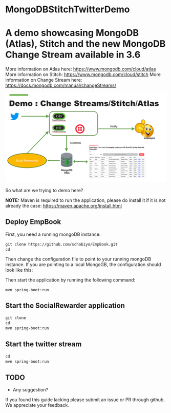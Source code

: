 # MongoDBStitchTwitterDemo

# A demo showcasing MongoDB (Atlas), Stitch and the new MongoDB Change Stream available in 3.6

More information on Atlas here: https://www.mongodb.com/cloud/atlas
More information on Stitch: https://www.mongodb.com/cloud/stitch
More information on Change Stream here: https://docs.mongodb.com/manual/changeStreams/



![Demo](/docs/MongoDBStitchTwitterDemo.PNG "Demo")


So what are we trying to demo here?


**NOTE:** Maven is required to run the application, please do install it if it is not already the case: https://maven.apache.org/install.html 


## Deploy EmpBook

First, you need a running mongoDB instance.

```
git clone https://github.com/schabiyo/EmpBook.git
cd 

```

Then change the configuration file to point to your running mongoDB instance.
If you are pointing to a local MongoGB, the configuration should look like this:

Then start the application by running the following command:

 ```
 mvn spring-boot:run

 ```

Start the SocialRewarder application
----------------

 ```
 git clone
 cd
 mvn spring-boot:run
 
 ```


Start the twitter stream
----------------



```
cd 
mvn spring-boot:run

```


TODO
----------------

* Any suggestion?



If you found this guide lacking please submit an issue or PR through github. We appreciate your feedback.

